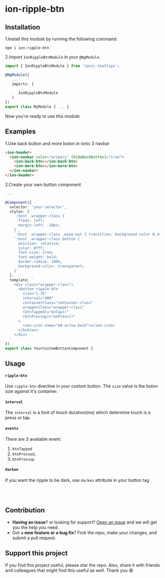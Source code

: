 # ion-ripple-btn

## Installation

1.Install this module by running the following command:
```shell
npm i ion-ripple-btn
```

2.Import `IonRippleBtnModule` in your `@NgModule`.
```ts
import { IonRippleBtnModule } from 'ionic-tooltips';

@NgModule({
   ...
   imports: [
      ...
      IonRippleBtnModule
   ]
})
export class MyModule { ... }
```
Now you're ready to use this module

## Examples

1.Use back button and more buton in ionic 3 navbar

```html
<ion-header>
  <ion-navbar color="primary" [hideBackButton]="true">
    <ion-back-btn></ion-back-btn>
    <ion-more-btn></ion-more-btn>
  </ion-navbar>
</ion-header>
```

2.Create your own button component

```ts
...

@Component({
  selector: 'your-selector',
  styles: [
    `:host .wrapper-class {
      float: left;
      margin-left: -10px;
    }`,
    `:host .wrapper-class .ease-out { transition: background-color 0.4s ease-out; }`,
    `:host .wrapper-class button {
      position: relative;
      color: #fff;
      font-size: 2rem;
      font-weight: bold;
      border-radius: 100%;
      background-color: transparent;
    }`
  ],
  template: `
    <div class="wrapper-class">
      <button ripple-btn
        size="1.35"
        interval="400"
        containerClass="container-class"
        wrapperClass="wrapper-class"
        (btnTapped)="onTap()"
        (btnPressup)="onPress()"
      >
        <ion-icon name="md-arrow-back"></ion-icon>
      </button>
    </div>
  `
})
export class YourCustomButtonComponent {


```

## Usage

#### `ripple-btn`
Use `ripple-btn` directive in your custom button. The `size` value is the buton size against it's container.

#### `interval`
The `interval` is a limit of touch duration(ms) which determine touch is a press or tap.

#### `events`
There are 3 available event:
  1. `btnTapped`
  2. `btnPressed`,
  3. `btnPressup`

#### `darken`
If you want the ripple to be dark, use `darken` attribute in your button tag

<br><br>
## Contribution
- **Having an issue**? or looking for support? [Open an issue](https://github.com/yohaneslumentut/ion-ripple-btn/issues/new) and we will get you the help you need.
- Got a **new feature or a bug fix**? Fork the repo, make your changes, and submit a pull request.

## Support this project
If you find this project useful, please star the repo. Also, share it with friends and colleagues that might find this useful as well. Thank you :smile:
